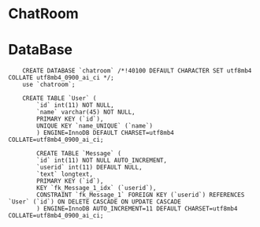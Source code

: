 # ChatRoom

# DataBase

		CREATE DATABASE `chatroom` /*!40100 DEFAULT CHARACTER SET utf8mb4 COLLATE utf8mb4_0900_ai_ci */;
		use `chatroom`;

		CREATE TABLE `User` (
			`id` int(11) NOT NULL,
			`name` varchar(45) NOT NULL,
			PRIMARY KEY (`id`),
			UNIQUE KEY `name_UNIQUE` (`name`)
			) ENGINE=InnoDB DEFAULT CHARSET=utf8mb4 COLLATE=utf8mb4_0900_ai_ci;
			
			CREATE TABLE `Message` (
			`id` int(11) NOT NULL AUTO_INCREMENT,
			`userid` int(11) DEFAULT NULL,
			`text` longtext,
			PRIMARY KEY (`id`),
			KEY `fk_Message_1_idx` (`userid`),
			CONSTRAINT `fk_Message_1` FOREIGN KEY (`userid`) REFERENCES `User` (`id`) ON DELETE CASCADE ON UPDATE CASCADE
			) ENGINE=InnoDB AUTO_INCREMENT=11 DEFAULT CHARSET=utf8mb4 COLLATE=utf8mb4_0900_ai_ci;